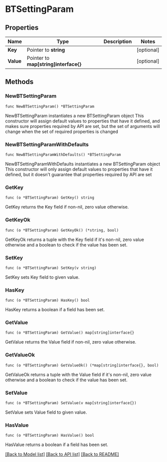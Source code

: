 # BTSettingParam

## Properties

Name | Type | Description | Notes
------------ | ------------- | ------------- | -------------
**Key** | Pointer to **string** |  | [optional] 
**Value** | Pointer to **map[string]interface{}** |  | [optional] 

## Methods

### NewBTSettingParam

`func NewBTSettingParam() *BTSettingParam`

NewBTSettingParam instantiates a new BTSettingParam object
This constructor will assign default values to properties that have it defined,
and makes sure properties required by API are set, but the set of arguments
will change when the set of required properties is changed

### NewBTSettingParamWithDefaults

`func NewBTSettingParamWithDefaults() *BTSettingParam`

NewBTSettingParamWithDefaults instantiates a new BTSettingParam object
This constructor will only assign default values to properties that have it defined,
but it doesn't guarantee that properties required by API are set

### GetKey

`func (o *BTSettingParam) GetKey() string`

GetKey returns the Key field if non-nil, zero value otherwise.

### GetKeyOk

`func (o *BTSettingParam) GetKeyOk() (*string, bool)`

GetKeyOk returns a tuple with the Key field if it's non-nil, zero value otherwise
and a boolean to check if the value has been set.

### SetKey

`func (o *BTSettingParam) SetKey(v string)`

SetKey sets Key field to given value.

### HasKey

`func (o *BTSettingParam) HasKey() bool`

HasKey returns a boolean if a field has been set.

### GetValue

`func (o *BTSettingParam) GetValue() map[string]interface{}`

GetValue returns the Value field if non-nil, zero value otherwise.

### GetValueOk

`func (o *BTSettingParam) GetValueOk() (*map[string]interface{}, bool)`

GetValueOk returns a tuple with the Value field if it's non-nil, zero value otherwise
and a boolean to check if the value has been set.

### SetValue

`func (o *BTSettingParam) SetValue(v map[string]interface{})`

SetValue sets Value field to given value.

### HasValue

`func (o *BTSettingParam) HasValue() bool`

HasValue returns a boolean if a field has been set.


[[Back to Model list]](../README.md#documentation-for-models) [[Back to API list]](../README.md#documentation-for-api-endpoints) [[Back to README]](../README.md)


